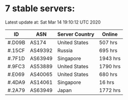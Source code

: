 # 7 stable servers:

Latest update at: Sat Mar 14 19:10:12 UTC 2020

| ID | ASN | Server Country | Online |
| -- | --- | -------------- | ------ |
| #.D09B | AS174 | United States | 507 hrs |
| #.15CF | AS49392 | Russia | 695 hrs |
| #.7F1D | AS63949 | Singapore | 1943 hrs |
| #.9FC3 | AS53889 | United States | 1790 hrs |
| #.E069 | AS40065 | United States | 680 hrs |
| #.4DA9 | AS14061 | Singapore | 16 hrs |
| #.2A79 | AS63949 | Japan | 1772 hrs |

